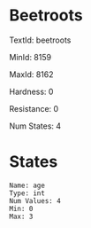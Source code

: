 # Beetroots

TextId: beetroots

MinId: 8159

MaxId: 8162

Hardness: 0

Resistance: 0


Num States: 4

# States
```
Name: age
Type: int
Num Values: 4
Min: 0
Max: 3
```